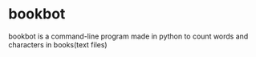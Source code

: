 # bookbot
bookbot is a command-line program made in python to count words and characters in books(text files)
